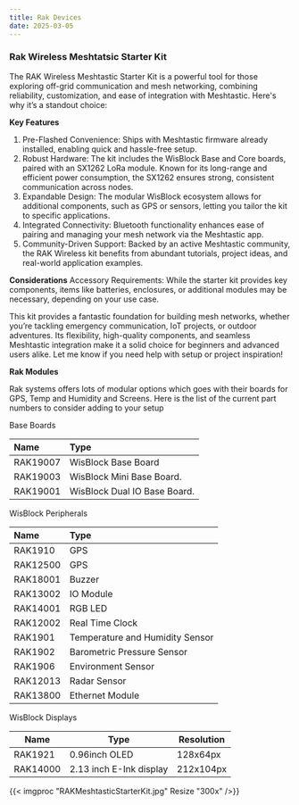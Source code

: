 ```yaml
---
title: Rak Devices
date: 2025-03-05
---
```


### Rak Wireless Meshtatsic Starter Kit

The RAK Wireless Meshtastic Starter Kit is a powerful tool for those exploring off-grid communication and mesh networking, combining reliability, customization, and ease of integration with Meshtastic. Here's why it’s a standout choice:

**Key Features**
1. Pre-Flashed Convenience: Ships with Meshtastic firmware already installed, enabling quick and hassle-free setup.
2. Robust Hardware: The kit includes the WisBlock Base and Core boards, paired with an SX1262 LoRa module. Known for its long-range and efficient power consumption, the SX1262 ensures strong, consistent communication across nodes.
3. Expandable Design: The modular WisBlock ecosystem allows for additional components, such as GPS or sensors, letting you tailor the kit to specific applications.
4. Integrated Connectivity: Bluetooth functionality enhances ease of pairing and managing your mesh network via the Meshtastic app.
5. Community-Driven Support: Backed by an active Meshtastic community, the RAK Wireless kit benefits from abundant tutorials, project ideas, and real-world application examples.

**Considerations**
Accessory Requirements: While the starter kit provides key components, items like batteries, enclosures, or additional modules may be necessary, depending on your use case.

This kit provides a fantastic foundation for building mesh networks, whether you’re tackling emergency communication, IoT projects, or outdoor adventures. Its flexibility, high-quality components, and seamless Meshtastic integration make it a solid choice for beginners and advanced users alike. Let me know if you need help with setup or project inspiration!

**Rak Modules**

Rak systems offers lots of modular options which goes with their boards for GPS, Temp and Humidity and Screens. Here is the list of the current part numbers to consider adding to your setup

Base Boards

| Name                                                 | Type                                 |
| :--------------------------------------------------- | :----------------------------------- |
| RAK19007                                             | WisBlock Base Board                  |
| RAK19003                                             | WisBlock Mini Base Board.            |
| RAK19001                                             | WisBlock Dual IO Base Board.         |

WisBlock Peripherals

| Name                                                                 | Type                            |
| :------------------------------------------------------------------- | :------------------------------ |
|  RAK1910                                                             | GPS                             |
|  RAK12500                                                            | GPS                             |
|  RAK18001                                                            | Buzzer                          |
|  RAK13002                                                            | IO Module                       |
|  RAK14001                                                            | RGB LED                         |
|  RAK12002                                                            | Real Time Clock                 |
|  RAK1901                                                             | Temperature and Humidity Sensor |
|  RAK1902                                                             | Barometric Pressure Sensor      |
|  RAK1906                                                             | Environment Sensor              |
|  RAK12013                                                            | Radar Sensor                    |
|  RAK13800                                                            | Ethernet Module                 |

WisBlock Displays

| Name                                            | Type                    | Resolution |
| ----------------------------------------------- | ----------------------- | ---------- |
| RAK1921                                         | 0.96inch OLED           | 128x64px   |
| RAK14000                                        | 2.13 inch E-Ink display | 212x104px  |


{{< imgproc "RAKMeshtasticStarterKit.jpg" Resize "300x" />}}